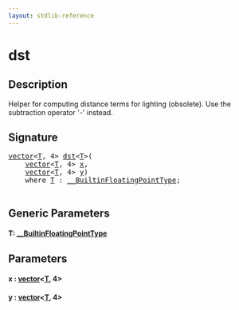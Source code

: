 ```yaml
---
layout: stdlib-reference
---
```


# dst

## Description

Helper for computing distance terms for lighting (obsolete).
Use the subtraction operator '-' instead.




## Signature 

<pre>
<a href="../types/vector/index" class="code_type">vector</a>&lt;<a href="dst#typeparam-T" class="code_type">T</a>, 4&gt; <a href="dst">dst</a>&lt;<a href="dst#typeparam-T" class="code_type">T</a>&gt;(
    <a href="../types/vector/index" class="code_type">vector</a>&lt;<a href="dst#typeparam-T" class="code_type">T</a>, 4&gt; <a href="dst#decl-x" class="code_param">x</a>,
    <a href="../types/vector/index" class="code_type">vector</a>&lt;<a href="dst#typeparam-T" class="code_type">T</a>, 4&gt; <a href="dst#decl-y" class="code_param">y</a>)
    <span class='code_keyword'>where</span> <a href="dst#typeparam-T" class="code_type">T</a> : <a href="../interfaces/0_builtinfloatingpointtype-029hm/index" class="code_type">__BuiltinFloatingPointType</a>;

</pre>

## Generic Parameters

####  <a id="typeparam-T"></a>T: [\_\_BuiltinFloatingPointType](../interfaces/0_builtinfloatingpointtype-029hm/index)

## Parameters

####  <a id="decl-x"></a>x  : [vector](../types/vector/index)\<[T](../types/vector/index#typeparam-T), 4\>
####  <a id="decl-y"></a>y  : [vector](../types/vector/index)\<[T](../types/vector/index#typeparam-T), 4\>

